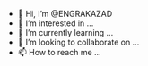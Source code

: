 - 👋 Hi, I’m @ENGRAKAZAD
- 👀 I’m interested in ...
- 🌱 I’m currently learning ...
- 💞️ I’m looking to collaborate on ...
- 📫 How to reach me ...

<!---
ENGRAKAZAD/ENGRAKAZAD is a ✨ special ✨ repository because its `README.md` (this file) appears on your GitHub profile.
You can click the Preview link to take a look at your changes.
--->
